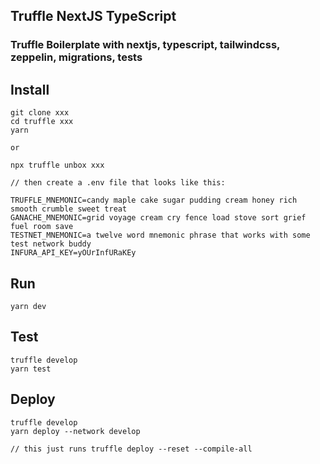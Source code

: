 ## Truffle NextJS TypeScript

### Truffle Boilerplate with nextjs, typescript, tailwindcss, zeppelin, migrations, tests

## Install

```
git clone xxx
cd truffle xxx
yarn

or

npx truffle unbox xxx

// then create a .env file that looks like this:

TRUFFLE_MNEMONIC=candy maple cake sugar pudding cream honey rich smooth crumble sweet treat
GANACHE_MNEMONIC=grid voyage cream cry fence load stove sort grief fuel room save
TESTNET_MNEMONIC=a twelve word mnemonic phrase that works with some test network buddy
INFURA_API_KEY=yOUrInfURaKEy

```

## Run

```
yarn dev
```

## Test

```
truffle develop
yarn test
```

## Deploy

```
truffle develop
yarn deploy --network develop

// this just runs truffle deploy --reset --compile-all
```
